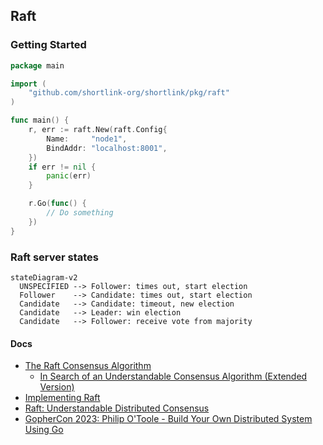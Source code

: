## Raft

### Getting Started

```go
package main

import (
	"github.com/shortlink-org/shortlink/pkg/raft"
)

func main() {
	r, err := raft.New(raft.Config{
		Name:     "node1",
		BindAddr: "localhost:8001",
	})
	if err != nil {
		panic(err)
	}

	r.Go(func() {
		// Do something
	})
}
```

### Raft server states

```mermaid
stateDiagram-v2
  UNSPECIFIED --> Follower: times out, start election
  Follower    --> Candidate: times out, start election
  Candidate   --> Candidate: timeout, new election
  Candidate   --> Leader: win election
  Candidate   --> Follower: receive vote from majority
```

#### Docs

+ [The Raft Consensus Algorithm](https://raft.github.io/)
  + [In Search of an Understandable Consensus Algorithm (Extended Version)](https://raft.github.io/raft.pdf)
+ [Implementing Raft](https://eli.thegreenplace.net/2020/implementing-raft-part-0-introduction/)
+ [Raft: Understandable Distributed Consensus](https://thesecretlivesofdata.com/raft/)
+ [GopherCon 2023: Philip O'Toole - Build Your Own Distributed System Using Go](https://youtu.be/8XbxQ1Epi5w?si=BHtRY59yORQrGoyt)
